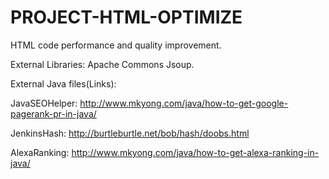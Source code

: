 PROJECT-HTML-OPTIMIZE
=====================

HTML code performance and quality improvement.

External Libraries:
Apache Commons
Jsoup.

External Java files(Links):

JavaSEOHelper: http://www.mkyong.com/java/how-to-get-google-pagerank-pr-in-java/

JenkinsHash: http://burtleburtle.net/bob/hash/doobs.html

AlexaRanking: http://www.mkyong.com/java/how-to-get-alexa-ranking-in-java/
